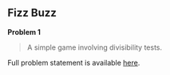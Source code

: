 Fizz Buzz
---------

**Problem 1**

> A simple game involving divisibility tests.

Full problem statement is available [here][mirror].

[mirror]: https://github.com/rdtsc/codeeval-problem-statements/tree/master/easy/001-fizz-buzz/
          "View Problem Statement Mirror"
